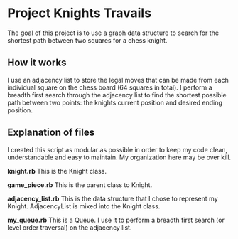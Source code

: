 # Project Knights Travails
The goal of this project is to use a graph data structure to search for the shortest path between two squares for a chess knight.

## How it works
I use an adjacency list to store the legal moves that can be made from each individual square on the chess board (64 squares in total). I perform a breadth first search through the adjacency list to find the shortest possible path between two points: the knights current position and desired ending position. 

## Explanation of files
I created this script as modular as possible in order to keep my code clean, understandable and easy to maintain. My organization here may be over kill. 

**knight.rb** This is the Knight class. 

**game_piece.rb** This is the parent class to Knight. 

**adjacency_list.rb** This is the data structure that I chose to represent my Knight. AdjacencyList is mixed into the Knight class. 

**my_queue.rb** This is a Queue. I use it to perform a breadth first search (or level order traversal) on the adjacency list. 
